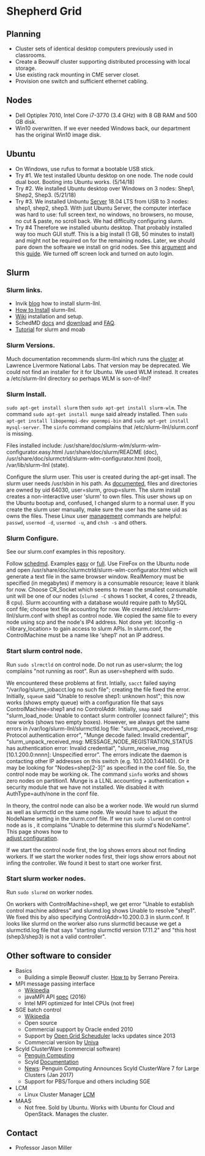 # Shepherd Grid

## Planning
* Cluster sets of identical desktop computers previously used in classrooms.
* Create a Beowulf cluster supporting distributed processing with local storage.
* Use existing rack mounting in CME server closet.
* Provision one switch and sufficient ethernet cabling.

## Nodes
* Dell Optiplex 7010, Intel Core i7-3770 (3.4 GHz) with 8 GB RAM and 500 GB disk.
* Win10 overwritten. If we ever needed Windows back, our department has the original Win10 image disk.

## Ubuntu
* On Windows, use rufus to format a bootable USB stick.
* Try #1. 
We test installed Ubuntu desktop on one node.
The node could dual boot. Booting into Ubuntu works. (5/14/18)
* Try #2. 
We installed Ubuntu desktop over Windows on 3 nodes: Shep1, Shep2, Shep3. (5/21/18)
* Try #3.
We installed Unbuntu [Server](https://www.ubuntu.com/download/server) 18.04 LTS from USB to 3 nodes: shep1, shep2, shep3.
With just Ubuntu Server, the computer interface was hard to use: 
full screen text, no windows, no browsers, no mouse, no cut & paste, no scroll back. 
We had difficulty configuring slurm. 
* Try #4
Therefore we installed ubuntu desktop. That probably installed way too much GUI stuff. 
This is a big install (1 GB, 50 minutes to install) and might not be required on for the remaining nodes. 
Later, we should pare down the software we install on grid nodes. 
See this [argument](https://askubuntu.com/questions/53822/how-do-you-run-ubuntu-server-with-a-gui) 
and this [guide](https://help.ubuntu.com/community/ServerGUI).
We turned off screen lock and turned on auto login.

## Slurm

### Slurm links.
* Invik [blog](https://www.invik.xyz/work/Slurm-on-Ubuntu-Trusty/) how to install slurm-llnl.
* [How to Install](https://www.howtoinstall.co/en/ubuntu/trusty/slurm-llnl) slurm-llnl.
* [Wiki](https://wiki.archlinux.org/index.php/Slurm) installation and setup.
* SchedMD [docs](https://slurm.schedmd.com/documentation.html) 
and [download](https://slurm.schedmd.com/download.html)
and [FAQ](https://slurm.schedmd.com/faq.html#cred_invalid).
* [Tutorial](https://computing.llnl.gov/tutorials/moab/) for slurm and moab

### Slurm Versions. 
Much documentation recommends slurm-llnl which runs the [cluster](https://computing.llnl.gov/tutorials/linux_clusters/) at Lawrence Livermore National Labs. That version may be deprecated. We could not find an installer for it for Ubuntu. We used WLM instead. It creates a /etc/slurm-llnl directory so perhaps WLM is son-of-llnl?

### Slurm Install.
```sudo apt-get install slurm```
then ```sudo apt-get install slurm-wlm```.
The command ```sudo apt-get install munge``` said already installed.
Then ```sudo apt-get install libopenmpi-dev openmpi-bin```
and ```sudo apt-get install mysql-server```.
The ```sinfo``` command complains that /etc/slurm-llnl/slurm.conf is missing.

Files installed include: 
/usr/share/doc/slurm-wlm/slurm-wlm-configurator.easy.html
/usr/share/doc/slurm/README (doc), 
/usr/share/doc/slurmctrld/slurm-wlm-configurator.html (tool),
/var/lib/slurm-llnl (state).

Configure the slurm user.
This user is created during the apt-get insall.
The slurm user needs /usr/sbin in his path.
As [documented](https://wiki.archlinux.org/index.php/Slurm), 
files and directories are owned by uid 64030, user=slurm, group=slurm.
The slurm install creates a non-interactive user 'slurm' to own files.
This user shows up on the Ubuntu bootup and, confused, I changed slurm to a normal user.
If you create the slurm user manually, make sure the user has the same uid as owns the files.
These Linux user 
[management](http://www.comptechdoc.org/os/linux/usersguide/linux_ugusers.html)
commands are helpful:
```passwd```, ```usermod -d```, ```usermod -u```, and ```chsh -s``` and others.

### Slurm Configure.
See our slurm.conf examples in this repository.

Follow [schedmd](https://slurm.schedmd.com/slurm.conf.html).
Examples [easy](https://slurm.schedmd.com/configurator.easy.html) or [full](https://slurm.schedmd.com/configurator.html).
Use FireFox on the Ubuntu node and open
/usr/share/doc/slurmctrld/slurm-wlm-configurator.html
which will generate a text file in the same browser window.
RealMemory must be specified (in megabytes) if memory is a consumable resource; leave it blank for now.
Choose CR_Socket which seems to mean the smallest consumable unit will be one of our nodes
(```slurmd -C``` shows 1 socket, 4 cores, 2 threads, 8 cpu).
Slurm accounting with a database would require path to MySQL conf file; choose text file accounting for now.
We created /etc/slurm-llnl/slurm.conf with shep1 as control node.
We copied the same file to every node using scp and the node's IP4 address.
Not done yet: ldconfig -n <library_location> to gain access to slurm APIs.
In slurm.conf, the ControlMachine must be a name like 'shep1' not an IP address.

### Start slurm control node.
Run ```sudo slrmctld``` on control node.
Do not run as user=slurm; the log complains "not running as root".
Run as user=shepherd with sudo.

We encountered these problems at first.
Intially, ```sacct``` failed saying "/var/log/slurm_jobacct.log no such file"; 
creating the file fixed the error.
Initially, ```squeue``` said "Unable to resolve shep1: unknown host";
this now works (shows empty queue) with a configuration file that says ControlMachine=shep1 and no ControlAddr.
Initially, ```smap``` said "slurm_load_node: Unable to contact slurm controller (connect failure)";
this now works (shows two empty boxes).
However, we always get the same errors in /var/log/slurm-llnl/slurmctld.log file:
"slurm_unpack_received_msg: Protocol authentication error", 
"Munge decode failed: Invalid credential",
"slurm_unpack_received_msg: MESSAGE_NODE_REGISTRATION_STATUS has authentication error: Invalid credential",
"slurm_receive_msg \[10.1.200.0:nnnn]: Unspecified error".
The errors indicate the daemon is contacting other IP addresses on this switch (e.g. 10.1.200.1:44140).
Or it may be looking for "Nodes=shep\[2-3]" as specified in the conf file.
So, the control node may be working ok.
The command ```sinfo``` works and shows zero nodes on partition1.
Munge is a LLNL accounting + authentication + security module that we have not installed.
We disabled it with AuthType=auth/none in the conf file.

In theory, the control node can also be a worker node.
We would run slurmd as well as slurmctld on the same node.
We would have to adjust the NodeName setting in the slurm.conf file.
If we run ```sudo slurmd``` on control node as is , it complains "Unable to determine this slurmd's NodeName".
This page shows how to  
[adjust configuration](https://www.mail-archive.com/slurm-dev@schedmd.com/msg10758.html).

If we start the control node first, the log shows errors about not finding workers.
If we start the worker nodes first, their logs show errors about not infing the controller.
We found it best to start one worker first.

### Start slurm worker nodes.
Run ```sudo slurmd``` on worker nodes.

On workers with ControlMachine=shep1, we get error "Unable to establish control machine address"
and slurmd.log shows Unable to resolve "shep1".
We fixed this by also specifying ControlAddr=10.200.0.3 in slurm.conf.
It looks like slurmd on the worker also runs slurmctld 
because we get a slurmctld.log file that says "starting slurmctld version 17.11.2"
and "this host (shep3/shep3) is not a valid controller".

## Other software to consider
* Basics
    * Building a simple Beowulf cluster. [How to](https://www-users.cs.york.ac.uk/~mjf/pi_cluster/src/Building_a_simple_Beowulf_cluster.html) by Serrano Pereira.
* MPI message passing interface
    * [Wikipedia](https://en.wikipedia.org/wiki/Message_Passing_Interface)
    * javaMPI API [spec](https://www.open-mpi.org/papers/mpi-java-spec/) (2016)
    * Intel MPI optimized for Intel CPUs (not free)
* SGE batch control
    * [Wikipedia](https://en.wikipedia.org/wiki/Oracle_Grid_Engine)
    * Open source
    * Commercial support by Oracle ended 2010
    * Support by [Open Grid Scheuduler](http://gridscheduler.sourceforge.net/) lacks updates since 2013
    * Commercial version by [Univa](http://www.univa.com/products/)
* Scyld ClusterWare (commercial software)
    * [Penguin Computing](https://www.penguincomputing.com/support/documentation/)
    * Scyld [Documentation](https://www.penguincomputing.com/documentation/scyld-clusterware/7/admin-guide/index.html)
    * [News](http://www.dataversity.net/penguin-computing-announces-scyld-clusterware-7-large-clusters/): Penguin Computing Announces Scyld ClusterWare 7 for Large Clusters (Jan 2017)
    * Support for PBS/Torque and others including SGE
* LCM
    * Linux Cluster Manager [LCM](http://linuxcm.sourceforge.net/)
* MAAS
    * Not free. Sold by Ubuntu. Works with Ubuntu for Cloud and OpenStack. Manages the cluster.

## Contact
* Professor Jason Miller

